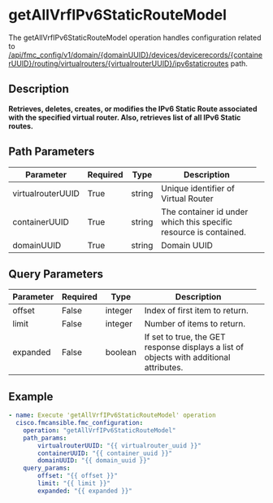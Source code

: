 # getAllVrfIPv6StaticRouteModel

The getAllVrfIPv6StaticRouteModel operation handles configuration related to [/api/fmc_config/v1/domain/{domainUUID}/devices/devicerecords/{containerUUID}/routing/virtualrouters/{virtualrouterUUID}/ipv6staticroutes](/paths//api/fmc_config/v1/domain/{domain_uuid}/devices/devicerecords/{container_uuid}/routing/virtualrouters/{virtualrouter_uuid}/ipv6staticroutes.md) path.&nbsp;
## Description
**Retrieves, deletes, creates, or modifies the IPv6 Static Route associated with the specified virtual router. Also, retrieves list of all IPv6 Static routes.**

## Path Parameters
| Parameter | Required | Type | Description |
| --------- | -------- | ---- | ----------- |
| virtualrouterUUID | True | string <td colspan=3> Unique identifier of Virtual Router |
| containerUUID | True | string <td colspan=3> The container id under which this specific resource is contained. |
| domainUUID | True | string <td colspan=3> Domain UUID |

## Query Parameters
| Parameter | Required | Type | Description |
| --------- | -------- | ---- | ----------- |
| offset | False | integer <td colspan=3> Index of first item to return. |
| limit | False | integer <td colspan=3> Number of items to return. |
| expanded | False | boolean <td colspan=3> If set to true, the GET response displays a list of objects with additional attributes. |

## Example
```yaml
- name: Execute 'getAllVrfIPv6StaticRouteModel' operation
  cisco.fmcansible.fmc_configuration:
    operation: "getAllVrfIPv6StaticRouteModel"
    path_params:
        virtualrouterUUID: "{{ virtualrouter_uuid }}"
        containerUUID: "{{ container_uuid }}"
        domainUUID: "{{ domain_uuid }}"
    query_params:
        offset: "{{ offset }}"
        limit: "{{ limit }}"
        expanded: "{{ expanded }}"

```